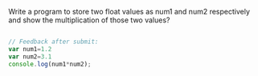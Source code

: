 Write a program to store two float values as num1 and num2 respectively and show the multiplication of those two values?
```javascript

// Feedback after submit:
var num1=1.2
var num2=3.1
console.log(num1*num2);

```